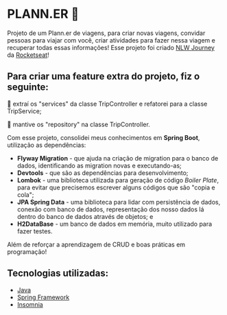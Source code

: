 # PLANN.ER 🛄
Projeto de um Plann.er de viagens, para criar novas viagens, convidar pessoas para viajar com você, criar atividades para fazer nessa viagem e recuperar todas essas informações! Esse projeto foi criado [NLW Journey](https://www.rocketseat.com.br/eventos/nlw) da [Rocketseat](https://app.rocketseat.com.br/)! 

## **Para criar uma feature extra do projeto, fiz o seguinte:**
📌 extraí os "services" da classe TripController e refatorei para a classe TripService;

📌 mantive os "repository" na classe TripController.

Com esse projeto, consolidei meus conhecimentos em **Spring Boot**, utilização as dependências:
- **Flyway Migration** - que ajuda na criação de migration para o banco de dados, identificando as migration novas e executando-as;
- **Devtools** - que são as dependências para desenvolvimento;
- **Lombok** - uma biblioteca utilizada para geração de código *Boiler Plate*, para evitar que precisemos escrever alguns códigos que são "copia e cola";
- **JPA Spring Data** - uma biblioteca para lidar com persistência de dados, conexão com banco de dados, representação dos nosso dados lá dentro do banco de dados através de objetos; e
- **H2DataBase** - um banco de dados em memória, muito utilizado para fazer testes.

Além de reforçar a aprendizagem de CRUD e boas práticas em programação!

## **Tecnologias utilizadas:** 
* [Java](https://www.java.com/pt-BR/)
* [Spring Framework](https://spring.io/projects/spring-framework)
* [Insomnia](https://insomnia.rest/download)

